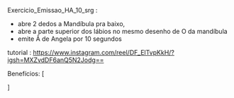 Exercicio_Emissao_HA_10_srg :
- abre 2 dedos a Mandíbula pra baixo,
- abre a parte superior dos lábios no mesmo desenho de O da mandíbula
- emite Â de Angela por 10 segundos

tutorial : https://www.instagram.com/reel/DF_ElTvpKkH/?igsh=MXZvdDF6anQ5N2Jodg==

Benefícios: [
 
] 